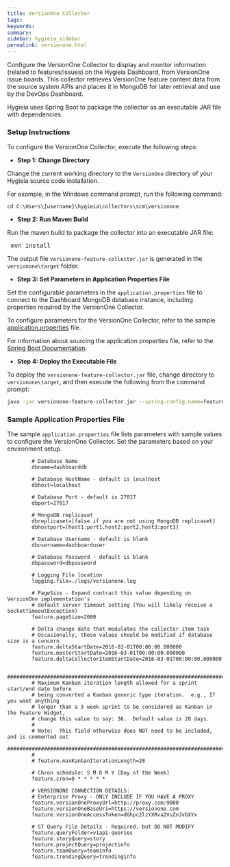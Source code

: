 ```yaml
---
title: VersionOne Collector
tags:
keywords:
summary:
sidebar: hygieia_sidebar
permalink: versionone.html
---
```

Configure the VersionOne Collector to display and monitor information (related to features/issues) on the Hygieia Dashboard, from VersionOne issue boards. This collector retrieves VersionOne feature content data from the source system APIs and places it in MongoDB for later retrieval and use by the DevOps Dashboard.

Hygieia uses Spring Boot to package the collector as an executable JAR file with dependencies.

### Setup Instructions

To configure the VersionOne Collector, execute the following steps:

*   **Step 1: Change Directory**

Change the current working directory to the `VersionOne` directory of your Hygieia source code installation.

For example, in the Windows command prompt, run the following command:

```
cd C:\Users\[username]\hygieia\collectors\scm\versionone
```

*   **Step 2: Run Maven Build**

Run the maven build to package the collector into an executable JAR file:

<pre code=""> mvn install</pre>

The output file `versionone-feature-collector.jar` is generated in the `versionone\target` folder.

*   **Step 3: Set Parameters in Application Properties File**

Set the configurable parameters in the `application.properties` file to connect to the Dashboard MongoDB database instance, including properties required by the VersionOne Collector.

To configure parameters for the VersionOne Collector, refer to the sample [application.properties](#sample-application-properties-file) file.

For information about sourcing the application properties file, refer to the [Spring Boot Documentation](http://docs.spring.io/spring-boot/docs/current-SNAPSHOT/reference/htmlsingle/#boot-features-external-config-application-property-files).

*   **Step 4: Deploy the Executable File**

To deploy the `versionone-feature-collector.jar` file, change directory to `versionone\target`, and then execute the following from the command prompt:

```bash
java -jar versionone-feature-collector.jar --spring.config.name=feature --spring.config.location=[path to application.properties file]
```

### Sample Application Properties File

The sample `application.properties` file lists parameters with sample values to configure the VersionOne Collector. Set the parameters based on your environment setup.

```properties
		# Database Name
		dbname=dashboarddb

		# Database HostName - default is localhost
		dbhost=localhost

		# Database Port - default is 27017
		dbport=27017

		# MongoDB replicaset
		dbreplicaset=[false if you are not using MongoDB replicaset]
		dbhostport=[host1:port1,host2:port2,host3:port3]

		# Database Username - default is blank
		dbusername=dashboarduser

		# Database Password - default is blank
		dbpassword=dbpassword

		# Logging File location
		logging.file=./logs/versionone.log

		# PageSize - Expand contract this value depending on VersionOne implementation's
		# default server timeout setting (You will likely receive a SocketTimeoutException)
		feature.pageSize=2000

		# Delta change date that modulates the collector item task
		# Occasionally, these values should be modified if database size is a concern
		feature.deltaStartDate=2016-03-01T00:00:00.000000
		feature.masterStartDate=2016-03-01T00:00:00.000000
		feature.deltaCollectorItemStartDate=2016-03-01T00:00:00.000000

		#############################################################################
		# Maximum Kanban iteration length allowed for a sprint start/end date before
		# being converted a Kanban generic type iteration.  e.g., If you want anything
		# longer than a 3 week sprint to be considered as Kanban in the Feature Widget,
		# change this value to say: 36.  Default value is 28 days.
		#
		# Note:  This field otherwise does NOT need to be included, and is commented out
		#############################################################################
		#
		# feature.maxKanbanIterationLength=28

		# Chron schedule: S M D M Y [Day of the Week]
		feature.cron=0 * * * * *

		# VERSIONONE CONNECTION DETAILS:
		# Enterprise Proxy - ONLY INCLUDE IF YOU HAVE A PROXY
		feature.versionOneProxyUrl=http://proxy.com:9000
		feature.versionOneBaseUri=https://versionone.com
		feature.versionOneAccessToken=dGhpc2lzYXRva2VuZnJvbXYx

		# ST Query File Details - Required, but DO NOT MODIFY
		feature.queryFolder=v1api-queries
		feature.storyQuery=story
		feature.projectQuery=projectinfo
		feature.teamQuery=teaminfo
		feature.trendingQuery=trendinginfo
```

